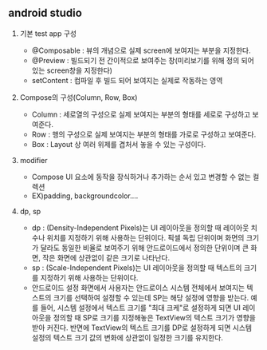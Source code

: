 ## android studio
1. 기본 test app 구성
    - @Composable : 뷰의 개념으로 실제 screen에 보여지는 부분을 지정한다.
    - @Preview : 빌드되기 전 간이적으로 보여주는 창(미리보기를 위해 정의 되어 있는 screen창을 지정한다)
    - setContent : 컴파일 후 빌드 되어 보여지는 실제로 작동하는 영역

2. Compose의 구성(Column, Row, Box)
    - Column : 세로열의 구성으로 실제 보여지는 부분의 형태를 세로로 구성하고 보여준다.
    - Row : 행의 구성으로 실제 보여지는 부분의 형태를 가로로 구성하고 보여준다.
    - Box : Layout 상 여러 위제를 겹처서 놓을 수 있는 구성이다. 
3. modifier
    - Compose UI 요소에 동작을 장식하거나 추가하는 순서 있고 변경할 수 없는 컬렉션
    - EX)padding, backgroundcolor....
4. dp, sp
    - dp : (Density-Independent Pixels)는 UI 레이아웃을 정의할 때 레이아웃 치수나 위치를 지정하기 위해 사용하는 단위이다. 픽셀 독립 단위이며 화면의 크기가 달라도 동일한 비율로 보여주기 위해 안드로이드에서 정의한 단위이며 큰 화면, 작은 화면에 상관없이 같은 크기로 나타난다.
    - sp : (Scale-Independent Pixels)는 UI 레이아웃을 정의할 때 텍스트의 크기를 지정하기 위해 사용하는 단위이다.
    - 안드로이드 설정 화면에서 사용자는 안드로이스 시스템 전체에서 보여지는 텍스트의 크기를 선택하여 설정할 수 있는데 SP는 해당 설정에 영향을 받는다. 예를 들어, 시스템 설정에서 텍스트 크기를
"최대 크케"로 설정하게 되면 UI 레이아웃을 정의할 때 SP로 크기를 지정해놓은 TextView의 텍스트 크기가 영향을 받아 커진다. 반면에 TextView의 텍스트 크기를 DP로 설정하게 되면 시스템 설정의 텍스트 크기 값의 변화에 상관없이 일정한 크기를 유지한다.
